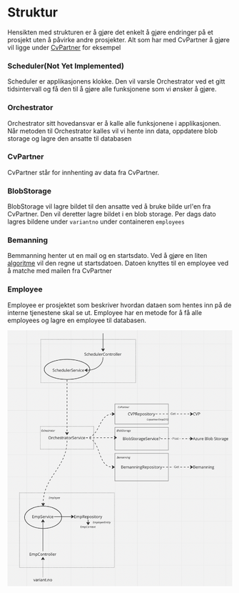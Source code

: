 # Struktur
Hensikten med strukturen er å gjøre det enkelt å gjøre endringer på et prosjekt uten å påvirke 
andre prosjekter. Alt som har med CvPartner å gjøre vil ligge under [CvPartner](../../src/CvPartner) for eksempel


### Scheduler(Not Yet Implemented)
Scheduler er applikasjonens klokke. Den vil varsle Orchestrator ved et gitt tidsintervall
og få den til å gjøre alle funksjonene som vi ønsker å gjøre.

### Orchestrator
Orchestrator sitt hovedansvar er å kalle alle funksjonene i applikasjonen. Når metoden til Orchestrator kalles
vil vi hente inn data, oppdatere blob storage og lagre den ansatte til databasen

### CvPartner
CvPartner står for innhenting av data fra CvPartner. 

### BlobStorage
BlobStorage vil lagre bildet til den ansatte ved å bruke bilde url'en fra CvPartner.
Den vil deretter lagre bildet i en blob storage. Per dags dato lagres bildene under `variantno` under 
containeren `employees`

### Bemanning
Bemmanning henter ut en mail og en startsdato. Ved å gjøre en liten [algoritme](../../src/Bemanning/Repositories/BemanningRepository.cs) 
vil den regne ut startsdatoen. Datoen knyttes til en employee ved å matche med mailen fra CvPartner

### Employee
Employee er prosjektet som beskriver hvordan dataen som hentes inn på de interne tjenestene skal se ut.
Employee har en metode for å få alle employees og lagre en employee til databasen.


![Image over structure](../images/Structure.png)